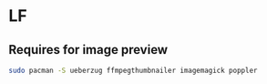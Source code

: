 # LF

## Requires for image preview

```sh
sudo pacman -S ueberzug ffmpegthumbnailer imagemagick poppler
```
